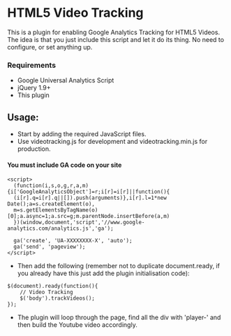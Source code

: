 # HTML5 Video Tracking

This is a plugin for enabling Google Analytics Tracking for HTML5 Videos. The idea is that you just include this script and let it do its thing. No need to configure, or set anything up.

### Requirements
 - Google Universal Analytics Script
 - jQuery 1.9+
 - This plugin

## Usage:
- Start by adding the required JavaScript files.
- Use videotracking.js for development and videotracking.min.js for production.

#### You must include GA code on your site
```
<script>
  (function(i,s,o,g,r,a,m){i['GoogleAnalyticsObject']=r;i[r]=i[r]||function(){
  (i[r].q=i[r].q||[]).push(arguments)},i[r].l=1*new Date();a=s.createElement(o),
  m=s.getElementsByTagName(o)[0];a.async=1;a.src=g;m.parentNode.insertBefore(a,m)
  })(window,document,'script','//www.google-analytics.com/analytics.js','ga');

  ga('create', 'UA-XXXXXXXX-X', 'auto');
  ga('send', 'pageview');
</script>
```

- Then add the following (remember not to duplicate document.ready, if you already have this just add the plugin initialisation code):

```
$(document).ready(function(){
	// Video Tracking
	$('body').trackVideos();
});
```

- The plugin will loop through the page, find all the div with 'player-' and then build the Youtube video accordingly.
